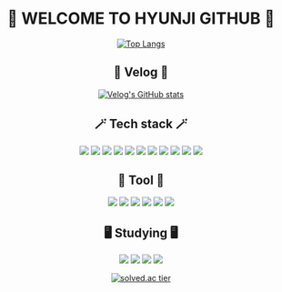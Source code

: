 <div align="center">
  
# 🍒 WELCOME TO HYUNJI GITHUB 🍒

[![Top Langs](https://github-readme-stats.vercel.app/api/top-langs/?username=hyunjihub&layout=compact)](https://github.com/hyunjihub/github-readme-stats)

## 📗 Velog 📗
[![Velog's GitHub stats](https://velog-readme-stats.vercel.app/api/badge?name=syub98774)](https://velog.io/@syub98774)

## 🪄 Tech stack 🪄
![](https://img.shields.io/badge/C-A8B9CC?style=flat&logo=C&logoColor=white)
![](https://img.shields.io/badge/Java-3766AB?style=flat&logo=Java&logoColor=white)
![](https://img.shields.io/badge/python-3776AB?style=flat&logo=python&logoColor=white)
![](https://img.shields.io/badge/React-61DAFB?style=flat&logo=React&logoColor=white)
![](https://img.shields.io/badge/javascript-F7DF1E?style=flat&logo=javascript&logoColor=white)
![](https://img.shields.io/badge/HTML5-E34F26?style=flat&logo=html5&logoColor=white)
![](https://img.shields.io/badge/CSS3-1572B6?style=flat&logo=css3&logoColor=white)
![](https://img.shields.io/badge/styledcomponents-DB7093?style=flat&logo=styledcomponents&logoColor=white)
![](https://img.shields.io/badge/Reactrouter-CA4245?style=flat&logo=reactrouter&logoColor=white)
![](https://img.shields.io/badge/axios-5A29E4?style=flat&logo=axios&logoColor=white)
![](https://img.shields.io/badge/OpenCV-5C3EE8?style=flat&logo=opencv&logoColor=white)

## 🔧 Tool 🔧
![](https://img.shields.io/badge/Git-F05032?style=flat&logo=git&logoColor=white)
![](https://img.shields.io/badge/Github-181717?style=flat&logo=github&logoColor=white)
![](https://img.shields.io/badge/VScode-007ACC?style=flat&logo=visualstudiocode&logoColor=white)
![](https://img.shields.io/badge/eclipse-2C2255?style=flat&logo=eclipseide&logoColor=white)
![](https://img.shields.io/badge/postman-FF6C37?style=flat&logo=postman&logoColor=white)
![](https://img.shields.io/badge/Figma-F24E1E?style=flat&logo=figma&logoColor=white)

## 🖥️ Studying 🖥️
![](https://img.shields.io/badge/Bootstrap-7952B3?style=flat&logo=bootstrap&logoColor=white)
![](https://img.shields.io/badge/TailwindCSS-06B6D4?style=flat&logo=tailwindcss&logoColor=white)
![](https://img.shields.io/badge/Reactquery-FF4154?style=flat&logo=reactquery&logoColor=white)
![](https://img.shields.io/badge/Redux-764ABC?style=flat&logo=redux&logoColor=white)

[![solved.ac tier](http://mazassumnida.wtf/api/generate_badge?boj=syub98774)](https://solved.ac/syub98774)

</div>

